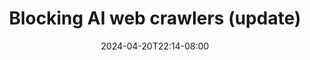 ---
title: "Blocking AI web crawlers (update)"
date: "2024-04-20T22:14-08:00"
tags: ["tech", "ai"]
description: "AI companies crawl websites to train their large language models (LLMs). Aside from using copyrighted material that is not their’s to copy, there is the huge environmental cost¹ in the training and use of LLMs."
link: "https://underlap.org/blocking-ai-web-crawlers-vjp5"
---